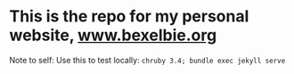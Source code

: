# This is the repo for my personal website, www.bexelbie.org

Note to self: Use this to test locally: `chruby 3.4; bundle exec jekyll serve`
